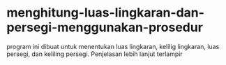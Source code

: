 # menghitung-luas-lingkaran-dan-persegi-menggunakan-prosedur
program ini dibuat untuk menentukan luas lingkaran, kelilig lingkaran, luas persegi, dan keliling persegi. Penjelasan lebih lanjut terlampir 
